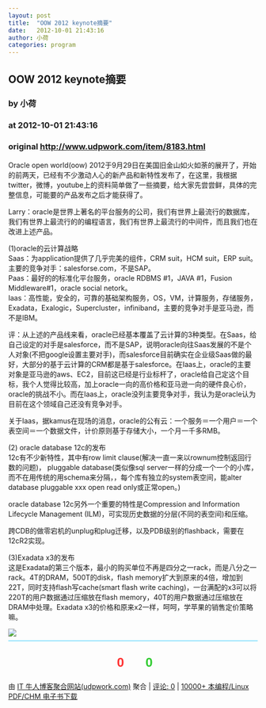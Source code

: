 ```yaml
---
layout: post
title:  "OOW 2012 keynote摘要"
date:   2012-10-01 21:43:16
author: 小荷
categories: program
---
```


## OOW 2012 keynote摘要
### by 小荷
### at 2012-10-01 21:43:16
### original <http://www.udpwork.com/item/8183.html>

<p>Oracle open world(oow) 2012于9月29日在美国旧金山如火如荼的展开了，开始的前两天，已经有不少激动人心的新产品和新特性发布了，在这里，我根据twitter，微博，youtube上的资料简单做了一些摘要，给大家先尝尝鲜，具体的完整信息，可能要的产品发布之后才能获得了。</p>
<p>Larry：oracle是世界上著名的平台服务的公司，我们有世界上最流行的数据库，我们有世界上最流行的的编程语言，我们有世界上最流行的中间件，而且我们也在改进上述产品。</p>
<p>(1)oracle的云计算战略
<br>
Saas：为application提供了几乎完美的组件，CRM suit，HCM suit，ERP suit。主要的竞争对手：salesforse.com，不是SAP。
<br>
Paas：最好的的标准化平台服务，oracle RDBMS #1，JAVA #1，Fusion Middleware#1，oracle social netork。
<br>
Iaas：高性能，安全的，可靠的基础架构服务，OS，VM，计算服务，存储服务，Exadata，Exalogic，Supercluster，infiniband，主要的竞争对手是亚马逊，而不是IBM。</p>
<p>评：从上述的产品线来看，oracle已经基本覆盖了云计算的3种类型。在Saas，给自己设定的对手是salesforce，而不是SAP，说明oracle向往Saas发展的不是个人对象(不把google设置主要对手)，而salesforce目前确实在企业级Saas做的最好，大部分的基于云计算的CRM都是基于salesforce。在Iaas上，oracle的主要对象是亚马逊的aws、EC2，目前这已经是行业标杆了，oracle给自己定这个目标，我个人觉得比较高，加上oracle一向的高价格和亚马逊一向的硬件良心价，oracle的挑战不小。而在Iaas上，oracle没列主要竞争对手，我认为是oracle认为目前在这个领域自己还没有竞争对手。</p>
<p>关于Iaas，据kamus在现场的消息，oracle的公有云：一个服务＝一个用户＝一个表空间＝一个数据文件，计价原则基于存储大小，一个月一千多RMB。</p>
<p>(2) oracle database 12c的发布
<br>
12c有不少新特性，其中有row limit clause(解决一直一来以rownum控制返回行数的问题)， pluggable database(类似像sql server一样的分成一个一个的小库，而不在用传统的用schema来分隔，，每个库有独立的system表空间，能alter database pluggable xxx open read only或正常open。)</p>
<p>oracle database 12c另外一个重要的特性是Compression and Information Lifecycle Management (ILM)，可实现历史数据的分层(不同的表空间)和压缩。</p>
<p>跨CDB的做零宕机的unplug和plug迁移，以及PDB级别的flashback，需要在12cR2实现。</p>
<p>(3)Exadata x3的发布
<br>
这是Exadata的第三个版本，最小的购买单位不再是四分之一rack，而是八分之一rack。4T的DRAM，500T的disk，flash memory扩大到原来的4倍，增加到22T，同时支持flash写cache(smart flash write caching)，一台满配的x3可以将220T的用户数据通过压缩放在flash memory，40T的用户数据通过压缩放在DRAM中处理。Exadata x3的价格和原来x2一样，呵呵，学苹果的销售定价策略嘛。</p>
<img src="http://www1.feedsky.com/t1/680100324/oracleblog/feedsky/s.gif?r=http://www.oracleblog.org/its-my-life/oow-2012-keynote-diagest/">
			<div style="margin-top:8px;padding:6px 0;border-top:1px solid #3cf">
				<div style="text-align:center;margin:16px 0;padding:6px;border:0px dashed #999;font-family:arial;font-size:26px;font-weight:bold">
	<a href="http://www.udpwork.com/item/8183.html#review_form" title="不喜欢" style="text-decoration:none">
		<img src="http://www.udpwork.com//images/thumb_down24.gif" alt="">
		<span style="color:#f33">0</span>
	</a>
	   
	<a href="http://www.udpwork.com/item/8183.html#review_form" title="喜欢" style="text-decoration:none">
		<img src="http://www.udpwork.com//images/thumb_up24.gif" alt="">
		<span style="color:#3c3">0</span>
	</a>
</div>				<p>
					由 <a href="http://www.udpwork.com/">IT 牛人博客聚合网站(udpwork.com)</a> 聚合
					|
					<a href="http://www.udpwork.com/item/8183.html#reviews">评论: 0</a>
					|
					<a href="http://book.benegg.com/tag/%E7%BC%96%E7%A8%8B?from=udpwork-feed">10000+ 本编程/Linux PDF/CHM 电子书下载</a>
				</p>
			</div>